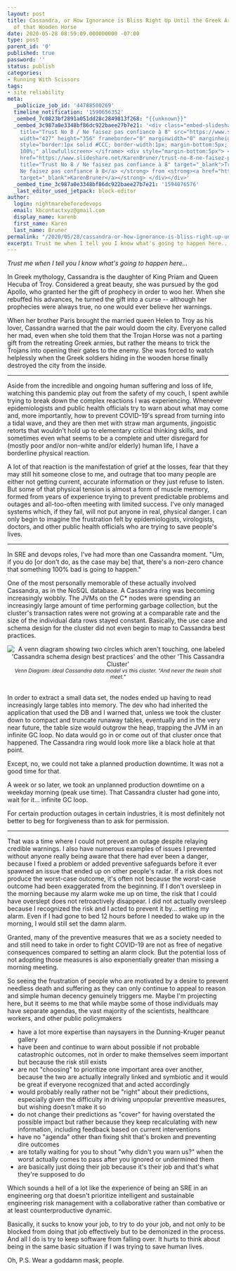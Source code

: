 ```yaml
---
layout: post
title: Cassandra, or How Ignorance is Bliss Right Up Until the Greek Armies Pop Out
  of that Wooden Horse
date: 2020-05-28 08:59:09.000000000 -07:00
type: post
parent_id: '0'
published: true
password: ''
status: publish
categories:
- Running With Scissors
tags:
- site reliability
meta:
  _publicize_job_id: '44788500269'
  timeline_notification: '1590656352'
  _oembed_7c0823bf2891a051dd28c2849813f268: "{{unknown}}"
  _oembed_3c987a0e3348bf86dc922baee27b7e21: '<div class="embed-slideshare"><iframe
    title="Trust No 8 / Ne faisez pas confiance à 8" src="https://www.slideshare.net/slideshow/embed_code/key/oclNPr1nvKKa91"
    width="427" height="356" frameborder="0" marginwidth="0" marginheight="0" scrolling="no"
    style="border:1px solid #CCC; border-width:1px; margin-bottom:5px; max-width:
    100%;" allowfullscreen> </iframe> <div style="margin-bottom:5px"> <strong> <a
    href="https://www.slideshare.net/KarenBruner/trust-no-8-ne-faisez-pas-confiance-8"
    title="Trust No 8 / Ne faisez pas confiance à 8" target="_blank">Trust No 8 /
    Ne faisez pas confiance à 8</a> </strong> from <strong><a href="https://www.slideshare.net/KarenBruner"
    target="_blank">KarenBruner</a></strong> </div></div>'
  _oembed_time_3c987a0e3348bf86dc922baee27b7e21: '1594076576'
  _last_editor_used_jetpack: block-editor
author:
  login: nightmarebeforedevops
  email: kbcontactxyz@gmail.com
  display_name: karenb
  first_name: Karen
  last_name: Bruner
permalink: "/2020/05/28/cassandra-or-how-ignorance-is-bliss-right-up-until-the-greek-armies-pop-out-of-that-wooden-horse/"
excerpt: Trust me when I tell you I know what's going to happen here...
---
```


_Trust me when I tell you I know what's going to happen here..._

In Greek mythology, Cassandra is the daughter of King Priam and Queen Hecuba of Troy. Considered a great beauty, she was pursued by the god Apollo, who granted her the gift of prophecy in order to woo her. When she rebuffed his advances, he turned the gift into a curse -- although her prophecies were always true, no one would ever believe her warnings.

When her brother Paris brought the married queen Helen to Troy as his lover, Cassandra warned that the pair would doom the city. Everyone called her mad, even when she told them that the Trojan Horse was not a parting gift from the retreating Greek armies, but rather the means to trick the Trojans into opening their gates to the enemy. She was forced to watch helplessly when the Greek soldiers hiding in the wooden horse finally destroyed the city from the inside.

* * *

Aside from the incredible and ongoing human suffering and loss of life, watching this pandemic play out from the safety of my couch, I spent awhile trying to break down the complex reactions I was experiencing. Whenever epidemiologists and public health officials try to warn about what may come and, more importantly, how to prevent COVID-19's spread from turning into a tidal wave, and they are then met with straw man arguments, jingoistic retorts that wouldn't hold up to elementary critical thinking skills, and sometimes even what seems to be a complete and utter disregard for (mostly poor and/or non-white and/or elderly) human life, I have a borderline physical reaction.

A lot of that reaction is the manifestation of grief at the losses, fear that they may still hit someone close to me, and outrage that too many people are either not getting current, accurate information or they just refuse to listen. But some of that physical tension is almost a form of muscle memory, formed from years of experience trying to prevent predictable problems and outages and all-too-often meeting with limited success. I've only managed systems which, if they fail, will not put anyone in real, physical danger. I can only begin to imagine the frustration felt by epidemiologists, virologists, doctors, and other public health officials who are trying to save people's lives.

* * *
In SRE and devops roles, I've had more than one Cassandra moment. "Um, if you do [or don't do, as the case may be] that, there's a non-zero chance that something 100% bad is going to happen."

One of the most personally memorable of these actually involved Cassandra, as in the NoSQL database. A Cassandra ring was becoming increasingly wobbly. The JVMs on the C\* nodes were spending an increasingly large amount of time performing garbage collection, but the cluster's transaction rates were not growing at a comparable rate and the size of the individual data rows stayed constant. Basically, the use case and schema design for the cluster did not even begin to map to Cassandra best practices.

<div align="center">
<img src="{{ site.baseurl }}assets/images/2020/05/untitled-drawing-1.png" alt="A venn diagram showing two circles which aren't touching, one labeled 'Cassandra schema design best practices' and the other 'This Cassandra Cluster'">
<br>
<i><small>Venn Diagram: Ideal Cassandra data model vs this cluster. "And never the twain shall meet."</small></i>
</div>
<br>

In order to extract a small data set, the nodes ended up having to read increasingly large tables into memory. The dev who had inherited the application that used the DB and I warned that, unless we took the cluster down to compact and truncate runaway tables, eventually and in the very near future, the table size would outgrow the heap, trapping the JVM in an infinite GC loop. No data would go in or come out of that cluster once that happened. The Cassandra ring would look more like a black hole at that point.

Except, no, we could not take a planned production downtime. It was not a good time for that.

A week or so later, we took an unplanned production downtime on a weekday morning (peak use time). That Cassandra cluster had gone into, wait for it... infinite GC loop.

For certain production outages in certain industries, it is most definitely not better to beg for forgiveness than to ask for permission.

* * *

That was a time where I could not prevent an outage despite relaying credible warnings. I also have numerous examples of issues I prevented without anyone really being aware that there had ever been a danger, because I fixed a problem or added preventive safeguards before it ever spawned an issue that ended up on other people's radar. If a risk does not produce the worst-case outcome, it's often not because the worst-case outcome had been exaggerated from the beginning. If I don't oversleep in the morning because my alarm woke me up on time, the risk that I could have overslept does not retroactively disappear. I did not actually oversleep because I recognized the risk and I acted to prevent it by... setting my alarm. Even if I had gone to bed 12 hours before I needed to wake up in the morning, I would still set the damn alarm.

Granted, many of the preventive measures that we as a society needed to and still need to take in order to fight COVID-19 are not as free of negative consequences compared to setting an alarm clock. But the potential loss of not adopting those measures is also exponentially greater than missing a morning meeting.

So seeing the frustration of people who are motivated by a desire to prevent needless death and suffering as they can only continue to appeal to reason and simple human decency genuinely triggers me. Maybe I'm projecting here, but it seems to me that while maybe some of those individuals may have separate agendas, the vast majority of the scientists, healthcare workers, and other public policymakers

* have a lot more expertise than naysayers in the Dunning-Kruger peanut gallery
* have been and continue to warn about possible if not probable catastrophic outcomes, not in order to make themselves seem important but because the risk still exists
* are not "choosing" to prioritize one important area over another, because the two are actually integrally linked and symbiotic and it would be great if everyone recognized that and acted accordingly
* would probably really rather not be "right" about their predictions, especially given the difficulty in driving unpopular preventive measures, but wishing doesn't make it so
* do not change their predictions as "cover" for having overstated the possible impact but rather because they keep recalculating with new information, including feedback based on current interventions
* have no "agenda" other than fixing shit that's broken and preventing dire outcomes
* are totally waiting for you to shout "why didn't you warn us?" when the worst actually comes to pass after you ignored or undermined them
* are basically just doing their job because it's their job and that's what they're supposed to do

Which sounds a hell of a lot like the experience of being an SRE in an engineering org that doesn't prioritize intelligent and sustainable engineering risk management with a collaborative rather than combative or at least counterproductive dynamic.

Basically, it sucks to know your job, to try to do your job, and not only to be blocked from doing that job effectively but to be demonized in the process. And all I do is try to keep software from falling over. It hurts to think about being in the same basic situation if I was trying to save human lives.

Oh, P.S. Wear a goddamn mask, people.

